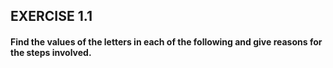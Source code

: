 ## EXERCISE 1.1
#### Find the values of the letters in each of the following and give reasons for the steps involved.


